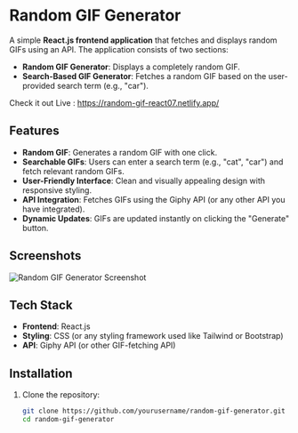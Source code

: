 # Random GIF Generator

A simple **React.js frontend application** that fetches and displays random GIFs using an API. The application consists of two sections:
- **Random GIF Generator**: Displays a completely random GIF.
- **Search-Based GIF Generator**: Fetches a random GIF based on the user-provided search term (e.g., "car").


Check it out Live : https://random-gif-react07.netlify.app/

## Features
- **Random GIF**: Generates a random GIF with one click.
- **Searchable GIFs**: Users can enter a search term (e.g., "cat", "car") and fetch relevant random GIFs.
- **User-Friendly Interface**: Clean and visually appealing design with responsive styling.
- **API Integration**: Fetches GIFs using the Giphy API (or any other API you have integrated).
- **Dynamic Updates**: GIFs are updated instantly on clicking the "Generate" button.

## Screenshots
![Random GIF Generator Screenshot](./screenshots/random-gif-app.png)

## Tech Stack
- **Frontend**: React.js
- **Styling**: CSS (or any styling framework used like Tailwind or Bootstrap)
- **API**: Giphy API (or other GIF-fetching API)

## Installation
1. Clone the repository:
   ```bash
   git clone https://github.com/yourusername/random-gif-generator.git
   cd random-gif-generator

